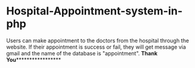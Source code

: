 # Hospital-Appointment-system-in-php
Users can make appointment to the doctors from the hospital through the website.
If their appointment is success or fail, they will get message via gmail and the name of the database is "appointment".
**********************************************Thank You***************************************************************
